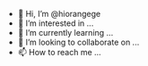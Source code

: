 - 👋 Hi, I’m @hiorangege
- 👀 I’m interested in ...
- 🌱 I’m currently learning ...
- 💞️ I’m looking to collaborate on ...
- 📫 How to reach me ...

<!---
hiorangege/hiorangege is a ✨ special ✨ repository because its `README.md` (this file) appears on your GitHub profile.
You can click the Preview link to take a look at your changes.
--->
